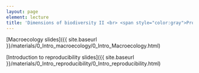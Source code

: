 ```yaml
---
layout: page
element: lecture
title: 'Dimensions of biodiversity II <br> <span style="color:gray">Project Structure</span>'
---
```


[Macroecology slides]({{ site.baseurl }}/materials/0_Intro_macroecology/0_Intro_Macroecology.html)

[Introduction to reproducibility slides]({{ site.baseurl }}/materials/0_Intro_reproducibility/0_Intro_reproducibility.html)
